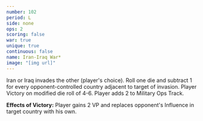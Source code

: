 ```yaml
---
number: 102
period: L
side: none
ops: 2
scoring: false
war: true
unique: true
continuous: false
name: Iran-Iraq War*
image: "[img url]"
---
```

Iran or Iraq invades the other (player's choice). Roll one die and subtract 1 for every opponent-controlled country adjacent to target of invasion. Player Victory on modified die roll of 4-6. Player adds 2 to Military Ops Track.

**Effects of Victory:** Player gains 2 VP and replaces opponent's Influence in target country with his own.
